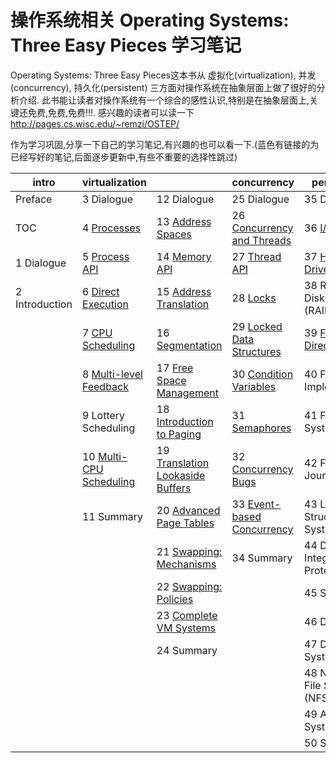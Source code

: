 操作系统相关 Operating Systems: Three Easy Pieces 学习笔记
===

Operating Systems: Three Easy Pieces这本书从 虚拟化(virtualization), 并发(concurrency), 持久化(persistent) 三方面对操作系统在抽象层面上做了很好的分析介绍.
此书能让读者对操作系统有一个综合的感性认识,特别是在抽象层面上,关键还免费,免费,免费!!!. 
感兴趣的读者可以读一下 http://pages.cs.wisc.edu/~remzi/OSTEP/

作为学习巩固,分享一下自己的学习笔记,有兴趣的也可以看一下.(蓝色有链接的为已经写好的笔记,后面逐步更新中,有些不重要的选择性跳过)

| intro           | virtualization          |                                  | concurrency                | persistence                         | appendices       |
| --------------- | ----------------------- | -------------------------------- | -------------------------- | ----------------------------------- | ---------------- |
| Preface| 3 Dialogue | 12 Dialogue | 25 Dialogue | 35 Dialogue| Dialogue | 
| TOC | 4 [Processes](https://github.com/koihuang/ostep-note/blob/master/1%20virtualization/4%20Processes.md) | 13 [Address Spaces](https://github.com/koihuang/ostep-note/blob/master/1%20virtualization/13%20Address%20Spaces.md) | 26 [Concurrency and Threads](https://github.com/koihuang/ostep-note/blob/master/2%20%20concurrency/26%20Concurrency%20and%20Threads.md) | 36 [I/O Devices](https://github.com/koihuang/ostep-note/blob/master/3%20%20persistent/36%20IO%20Devices.md) | Virtual Machines | 
| 1 Dialogue | 5 [Process API](https://github.com/koihuang/ostep-note/blob/master/1%20virtualization/5%20Process%20API.md) | 14 [Memory API](https://github.com/koihuang/ostep-note/blob/master/1%20virtualization/14%20Memory%20API.md) | 27 [Thread API](https://github.com/koihuang/ostep-note/blob/master/2%20%20concurrency/27%20Thread%20API.md)| 37 [Hard Disk Drives](https://github.com/koihuang/ostep-note/blob/master/3%20%20persistent/37%20Hard%20Disk%20Drives.md) | Dialogue | 
| 2 Introduction | 6 [Direct Execution](https://github.com/koihuang/ostep-note/blob/master/1%20virtualization/6%20Direct%20Execution.md) | 15 [Address Translation](https://github.com/koihuang/ostep-note/blob/master/1%20virtualization/15%20Address%20Translation.md) | 28 [Locks](https://github.com/koihuang/ostep-note/blob/master/2%20%20concurrency/28%20Locks.md) | 38 Redundant Disk Arrays (RAID) | Monitors | 
|  | 7 [CPU Scheduling](https://github.com/koihuang/ostep-note/blob/master/1%20virtualization/7%20CPU%20Scheduling.md) | 16 [Segmentation](https://github.com/koihuang/ostep-note/blob/master/1%20virtualization/16%20Segmentation.md) | 29 [Locked Data Structures](https://github.com/koihuang/ostep-note/blob/master/2%20%20concurrency/29%20Locked%20Data%20Structures.md) | 39 [Files and Directories](https://github.com/koihuang/ostep-note/blob/master/3%20%20persistent/39%20Files%20and%20Directories.md) | Dialogue | 
|  | 8 [Multi-level Feedback](https://github.com/koihuang/ostep-note/blob/master/1%20virtualization/8%20Multi-level%20Feedback.md) | 17 [Free Space Management](https://github.com/koihuang/ostep-note/blob/master/1%20virtualization/17%20Free%20Space%20Management.md) | 30 [Condition Variables](https://github.com/koihuang/ostep-note/blob/master/2%20%20concurrency/30%20Condition%20Variables.md)| 40 File System Implementation | Lab Tutorial | 
|  | 9 Lottery Scheduling | 18 [Introduction to Paging](https://github.com/koihuang/ostep-note/blob/master/1%20virtualization/18%20Introduction%20to%20Paging.md)| 31 [Semaphores](https://github.com/koihuang/ostep-note/blob/master/2%20%20concurrency/31%20Semaphores.md)| 41 Fast File System (FFS) | Systems Labs | 
|  | 10 [Multi-CPU Scheduling](https://github.com/koihuang/ostep-note/blob/master/1%20virtualization/10%20Multi-CPU%20Scheduling.md) | 19 [Translation Lookaside Buffers](https://github.com/koihuang/ostep-note/blob/master/1%20virtualization/19%20Translation%20Lookaside%20Buffers.md) | 32 [Concurrency Bugs](https://github.com/koihuang/ostep-note/blob/master/2%20%20concurrency/32%20Concurrency%20Bugs.md) | 42 FSCK and Journaling | xv6 Labs | 
|  | 11 Summary | 20 [Advanced Page Tables](https://github.com/koihuang/ostep-note/blob/master/1%20virtualization/20%20Advanced%20Page%20Tables.md)| 33 [Event-based Concurrency](https://github.com/koihuang/ostep-note/blob/master/2%20%20concurrency/33%20Event-based%20Concurrency.md)| 43 Log-Structured File System (LFS) |  | 
|  |  | 21 [Swapping: Mechanisms](https://github.com/koihuang/ostep-note/blob/master/1%20virtualization/21%20Swapping%20Mechanisms.md) | 34 Summary | 44 Data Integrity and Protection|  | 
|  |  | 22 [Swapping: Policies](https://github.com/koihuang/ostep-note/blob/master/1%20virtualization/22%20Swapping%20Policies.md) |  | 45 Summary|  | 
|  |  | 23 [Complete VM Systems](https://github.com/koihuang/ostep-note/blob/master/1%20virtualization/23%20Complete%20VM%20Systems.md) |  | 46 Dialogue |  | 
|  |  | 24 Summary |  | 47 Distributed Systems|  | 
|  |  |  |  | 48 Network File System (NFS)|  | 
|  |  |  |  | 49 Andrew File System (AFS)|  | 
|  |  |  |  | 50 Summary |  | 